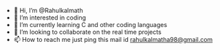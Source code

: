 - 👋 Hi, I’m @Rahulkalmath
- 👀 I’m interested in coding
- 🌱 I’m currently learning C and other coding languages
- 💞️ I’m looking to collaborate on the real time projects 
- 📫 How to reach me just ping this mail id rahulkalmatha98@gmail.com

<!---
Rahulkalmath/Rahulkalmath is a ✨ special ✨ repository because its `README.md` (this file) appears on your GitHub profile.
You can click the Preview link to take a look at your changes.
--->
